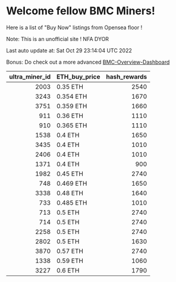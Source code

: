 # Welcome fellow BMC Miners!
Here is a list of "Buy Now" listings from Opensea floor !

Note: This is an unofficial site ! NFA DYOR

Last auto update at: Sat Oct 29 23:14:04 UTC 2022

Bonus: Do check out a more advanced [BMC-Overview-Dashboard](https://dune.com/defifunk/BMC-Overview-Dashboard)


|   ultra_miner_id | ETH_buy_price   |   hash_rewards |
|-----------------:|:----------------|---------------:|
|             2003 | 0.35 ETH        |           2540 |
|             3243 | 0.354 ETH       |           1670 |
|             3751 | 0.359 ETH       |           1660 |
|              911 | 0.36 ETH        |           1110 |
|              910 | 0.365 ETH       |           1110 |
|             1538 | 0.4 ETH         |           1650 |
|             3435 | 0.4 ETH         |           1010 |
|             2406 | 0.4 ETH         |           1010 |
|             1371 | 0.4 ETH         |            900 |
|             1982 | 0.45 ETH        |           2740 |
|              748 | 0.469 ETH       |           1650 |
|             3338 | 0.48 ETH        |           1640 |
|              733 | 0.485 ETH       |           1010 |
|              713 | 0.5 ETH         |           2740 |
|              714 | 0.5 ETH         |           2740 |
|             2258 | 0.5 ETH         |           2740 |
|             2802 | 0.5 ETH         |           1630 |
|             3870 | 0.57 ETH        |           2740 |
|             1338 | 0.59 ETH        |           1060 |
|             3227 | 0.6 ETH         |           1790 |